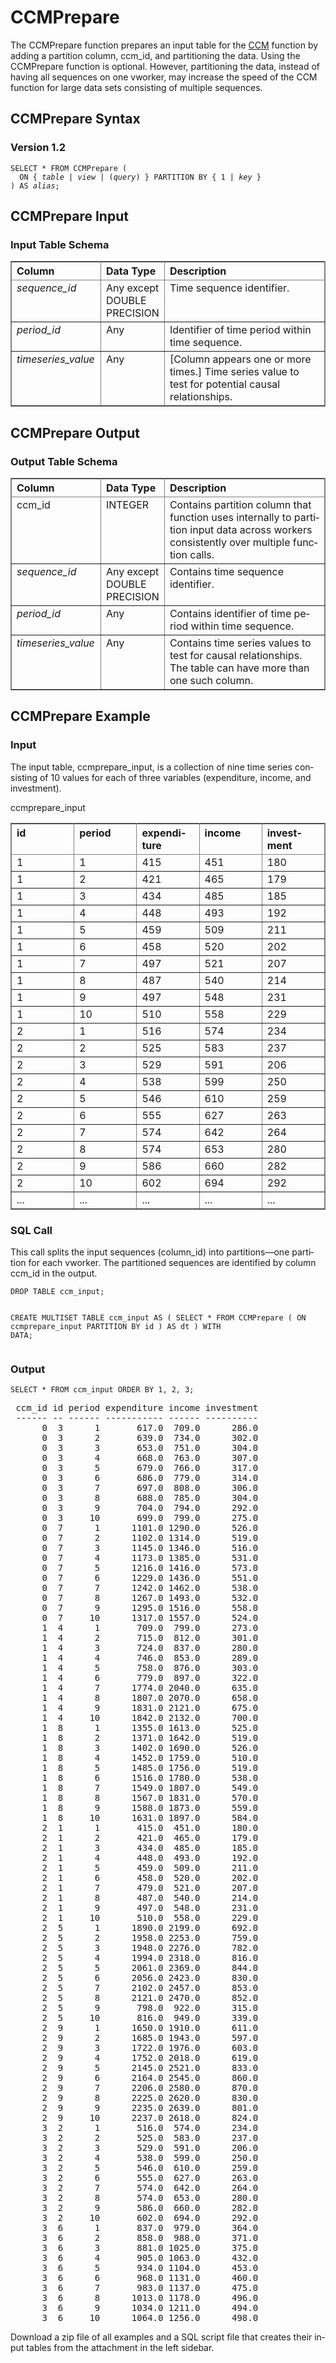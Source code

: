 <html><head></head><body><div class="nested0" aria-labelledby="ariaid-title1" topicindex="1" topicid="wvn1506435412030" id="wvn1506435412030"><h1 class="title topictitle1" id="ariaid-title1">CCMPrepare</h1><div class="body conbody">
<p class="p">The CCMPrepare function prepares an input table for the <a href="vpk1558464925784.md#glu1506436467167">CCM</a> function by adding a partition column, ccm_id, and partitioning the data. Using the CCMPrepare function is optional. However, partitioning the data, instead of having all sequences on one vworker, may increase the speed of the CCM function for large data sets consisting of multiple sequences.</p></div><div class="topic reference nested1" aria-labelledby="ariaid-title2" topicindex="2" topicid="sms1506435509358" xml:lang="en-us" lang="en-us" id="sms1506435509358">
<h2 class="title topictitle2" id="ariaid-title2">CCMPrepare Syntax</h2><div class="body refbody"><div class="section" id="sms1506435509358__section_N10011_N1000E_N10001">
<h3 class="title sectiontitle">Version <span>1.2</span></h3><pre class="pre codeblock" xml:space="preserve"><code>SELECT * FROM CCMPrepare (
  <span>ON { <var class="keyword varname">table</var> | <var class="keyword varname">view</var> | (<var class="keyword varname">query</var>) }</span> PARTITION BY { 1 | <var class="keyword varname">key</var> }
) AS <var class="keyword varname">alias</var>;</code></pre></div></div></div><div class="topic reference nested1" aria-labelledby="ariaid-title3" topicindex="3" topicid="tsj1506435584706" xml:lang="en-us" lang="en-us" id="tsj1506435584706">
<h2 class="title topictitle2" id="ariaid-title3">CCMPrepare Input</h2><div class="body refbody"><div class="section" id="tsj1506435584706__section_bmn_rpm_wcb">
<h3 class="title sectiontitle">Input Table Schema</h3><div class="tablenoborder"><table cellpadding="4" cellspacing="0" summary="" id="tsj1506435584706__table_N10014_N1000E_N1000C_N10001" class="table" frame="border" border="1" rules="all"><div class="caption"></div><colgroup span="1"><col style="width:28.57142857142857%" span="1"></col><col style="width:14.285714285714285%" span="1"></col><col style="width:57.14285714285714%" span="1"></col></colgroup><thead class="thead" style="text-align:left;"><tr class="row"><th class="entry nocellnorowborder" style="vertical-align:top;" id="d129096e112" rowspan="1" colspan="1">Column</th><th class="entry nocellnorowborder" style="vertical-align:top;" id="d129096e114" rowspan="1" colspan="1">Data Type</th><th class="entry cell-norowborder" style="vertical-align:top;" id="d129096e116" rowspan="1" colspan="1">Description</th></tr></thead><tbody class="tbody"><tr class="row"><td class="entry nocellnorowborder" style="vertical-align:top;" headers="d129096e112" rowspan="1" colspan="1"><var class="keyword varname">sequence_id</var></td><td class="entry nocellnorowborder" style="vertical-align:top;" headers="d129096e114" rowspan="1" colspan="1">Any except DOUBLE PRECISION</td><td class="entry cell-norowborder" style="vertical-align:top;" headers="d129096e116" rowspan="1" colspan="1">Time sequence identifier.</td></tr><tr class="row"><td class="entry nocellnorowborder" style="vertical-align:top;" headers="d129096e112" rowspan="1" colspan="1"><var class="keyword varname">period_id</var></td><td class="entry nocellnorowborder" style="vertical-align:top;" headers="d129096e114" rowspan="1" colspan="1">Any</td><td class="entry cell-norowborder" style="vertical-align:top;" headers="d129096e116" rowspan="1" colspan="1">Identifier of time period within time sequence.</td></tr><tr class="row"><td class="entry row-nocellborder" style="vertical-align:top;" headers="d129096e112" rowspan="1" colspan="1"><var class="keyword varname">timeseries_value</var></td><td class="entry row-nocellborder" style="vertical-align:top;" headers="d129096e114" rowspan="1" colspan="1">Any</td><td class="entry cellrowborder" style="vertical-align:top;" headers="d129096e116" rowspan="1" colspan="1">[Column appears one or more times.] Time series value to test for potential causal relationships.</td></tr></tbody></table></div></div></div></div><div class="topic reference nested1" aria-labelledby="ariaid-title4" topicindex="4" topicid="uje1506435686761" xml:lang="en-us" lang="en-us" id="uje1506435686761">
<h2 class="title topictitle2" id="ariaid-title4">CCMPrepare Output</h2><div class="body refbody"><div class="section" id="uje1506435686761__section_xsh_tpm_wcb">
<h3 class="title sectiontitle">Output Table Schema</h3><div class="tablenoborder"><table cellpadding="4" cellspacing="0" summary="" id="uje1506435686761__table_N10014_N1000E_N1000C_N10001" class="table" frame="border" border="1" rules="all"><div class="caption"></div><colgroup span="1"><col style="width:28.57142857142857%" span="1"></col><col style="width:14.285714285714285%" span="1"></col><col style="width:57.14285714285714%" span="1"></col></colgroup><thead class="thead" style="text-align:left;"><tr class="row"><th class="entry nocellnorowborder" style="vertical-align:top;" id="d129096e166" rowspan="1" colspan="1">Column</th><th class="entry nocellnorowborder" style="vertical-align:top;" id="d129096e168" rowspan="1" colspan="1">Data Type</th><th class="entry cell-norowborder" style="vertical-align:top;" id="d129096e170" rowspan="1" colspan="1">Description</th></tr></thead><tbody class="tbody"><tr class="row"><td class="entry nocellnorowborder" style="vertical-align:top;" headers="d129096e166" rowspan="1" colspan="1">ccm_id</td><td class="entry nocellnorowborder" style="vertical-align:top;" headers="d129096e168" rowspan="1" colspan="1">INTEGER</td><td class="entry cell-norowborder" style="vertical-align:top;" headers="d129096e170" rowspan="1" colspan="1">Contains partition column that function uses internally to partition input data across workers consistently over multiple function calls.</td></tr><tr class="row"><td class="entry nocellnorowborder" style="vertical-align:top;" headers="d129096e166" rowspan="1" colspan="1"><var class="keyword varname">sequence_id</var></td><td class="entry nocellnorowborder" style="vertical-align:top;" headers="d129096e168" rowspan="1" colspan="1">Any except DOUBLE PRECISION</td><td class="entry cell-norowborder" style="vertical-align:top;" headers="d129096e170" rowspan="1" colspan="1">Contains time sequence identifier.</td></tr><tr class="row"><td class="entry nocellnorowborder" style="vertical-align:top;" headers="d129096e166" rowspan="1" colspan="1"><var class="keyword varname">period_id</var></td><td class="entry nocellnorowborder" style="vertical-align:top;" headers="d129096e168" rowspan="1" colspan="1">Any</td><td class="entry cell-norowborder" style="vertical-align:top;" headers="d129096e170" rowspan="1" colspan="1">Contains identifier of time period within time sequence.</td></tr><tr class="row"><td class="entry row-nocellborder" style="vertical-align:top;" headers="d129096e166" rowspan="1" colspan="1"><var class="keyword varname">timeseries_value</var></td><td class="entry row-nocellborder" style="vertical-align:top;" headers="d129096e168" rowspan="1" colspan="1">Any</td><td class="entry cellrowborder" style="vertical-align:top;" headers="d129096e170" rowspan="1" colspan="1">Contains time series values to test for causal relationships. The table can have more than one such column.</td></tr></tbody></table></div></div></div></div><div class="topic reference nested1" aria-labelledby="ariaid-title5" topicindex="5" topicid="ost1510766054709" xml:lang="en-us" lang="en-us" id="ost1510766054709">
<h2 class="title topictitle2" id="ariaid-title5">CCMPrepare Example</h2><div class="body refbody"><div class="section" id="ost1510766054709__section_qjd_tq2_kdb">
<h3 class="title sectiontitle">Input</h3>
<p class="p">The input table, ccmprepare_input, is a collection of nine time series consisting of 10 values for each of three variables (expenditure, income, and investment).</p><div class="tablenoborder"><table cellpadding="4" cellspacing="0" summary="" id="ost1510766054709__table_lbv_hr2_kdb" class="table" frame="border" border="1" rules="all"><div class="caption"><span>ccmprepare_input</span></div><colgroup span="1"><col style="width:20%" span="1"></col><col style="width:20%" span="1"></col><col style="width:20%" span="1"></col><col style="width:20%" span="1"></col><col style="width:20%" span="1"></col></colgroup><thead class="thead" style="text-align:left;"><tr class="row"><th class="entry cellrowborder" style="vertical-align:top;" id="d129096e240" rowspan="1" colspan="1">id</th><th class="entry cellrowborder" style="vertical-align:top;" id="d129096e242" rowspan="1" colspan="1">period</th><th class="entry cellrowborder" style="vertical-align:top;" id="d129096e244" rowspan="1" colspan="1">expenditure</th><th class="entry cellrowborder" style="vertical-align:top;" id="d129096e246" rowspan="1" colspan="1">income</th><th class="entry cellrowborder" style="vertical-align:top;" id="d129096e248" rowspan="1" colspan="1">investment</th></tr></thead><tbody class="tbody"><tr class="row"><td class="entry cellrowborder" style="vertical-align:top;" headers="d129096e240" rowspan="1" colspan="1">1</td><td class="entry cellrowborder" style="vertical-align:top;" headers="d129096e242" rowspan="1" colspan="1">1</td><td class="entry cellrowborder" style="vertical-align:top;" headers="d129096e244" rowspan="1" colspan="1">415</td><td class="entry cellrowborder" style="vertical-align:top;" headers="d129096e246" rowspan="1" colspan="1">451</td><td class="entry cellrowborder" style="vertical-align:top;" headers="d129096e248" rowspan="1" colspan="1">180</td></tr><tr class="row"><td class="entry cellrowborder" style="vertical-align:top;" headers="d129096e240" rowspan="1" colspan="1">1</td><td class="entry cellrowborder" style="vertical-align:top;" headers="d129096e242" rowspan="1" colspan="1">2</td><td class="entry cellrowborder" style="vertical-align:top;" headers="d129096e244" rowspan="1" colspan="1">421</td><td class="entry cellrowborder" style="vertical-align:top;" headers="d129096e246" rowspan="1" colspan="1">465</td><td class="entry cellrowborder" style="vertical-align:top;" headers="d129096e248" rowspan="1" colspan="1">179</td></tr><tr class="row"><td class="entry cellrowborder" style="vertical-align:top;" headers="d129096e240" rowspan="1" colspan="1">1</td><td class="entry cellrowborder" style="vertical-align:top;" headers="d129096e242" rowspan="1" colspan="1">3</td><td class="entry cellrowborder" style="vertical-align:top;" headers="d129096e244" rowspan="1" colspan="1">434</td><td class="entry cellrowborder" style="vertical-align:top;" headers="d129096e246" rowspan="1" colspan="1">485</td><td class="entry cellrowborder" style="vertical-align:top;" headers="d129096e248" rowspan="1" colspan="1">185</td></tr><tr class="row"><td class="entry cellrowborder" style="vertical-align:top;" headers="d129096e240" rowspan="1" colspan="1">1</td><td class="entry cellrowborder" style="vertical-align:top;" headers="d129096e242" rowspan="1" colspan="1">4</td><td class="entry cellrowborder" style="vertical-align:top;" headers="d129096e244" rowspan="1" colspan="1">448</td><td class="entry cellrowborder" style="vertical-align:top;" headers="d129096e246" rowspan="1" colspan="1">493</td><td class="entry cellrowborder" style="vertical-align:top;" headers="d129096e248" rowspan="1" colspan="1">192</td></tr><tr class="row"><td class="entry cellrowborder" style="vertical-align:top;" headers="d129096e240" rowspan="1" colspan="1">1</td><td class="entry cellrowborder" style="vertical-align:top;" headers="d129096e242" rowspan="1" colspan="1">5</td><td class="entry cellrowborder" style="vertical-align:top;" headers="d129096e244" rowspan="1" colspan="1">459</td><td class="entry cellrowborder" style="vertical-align:top;" headers="d129096e246" rowspan="1" colspan="1">509</td><td class="entry cellrowborder" style="vertical-align:top;" headers="d129096e248" rowspan="1" colspan="1">211</td></tr><tr class="row"><td class="entry cellrowborder" style="vertical-align:top;" headers="d129096e240" rowspan="1" colspan="1">1</td><td class="entry cellrowborder" style="vertical-align:top;" headers="d129096e242" rowspan="1" colspan="1">6</td><td class="entry cellrowborder" style="vertical-align:top;" headers="d129096e244" rowspan="1" colspan="1">458</td><td class="entry cellrowborder" style="vertical-align:top;" headers="d129096e246" rowspan="1" colspan="1">520</td><td class="entry cellrowborder" style="vertical-align:top;" headers="d129096e248" rowspan="1" colspan="1">202</td></tr><tr class="row"><td class="entry cellrowborder" style="vertical-align:top;" headers="d129096e240" rowspan="1" colspan="1">1</td><td class="entry cellrowborder" style="vertical-align:top;" headers="d129096e242" rowspan="1" colspan="1">7</td><td class="entry cellrowborder" style="vertical-align:top;" headers="d129096e244" rowspan="1" colspan="1">497</td><td class="entry cellrowborder" style="vertical-align:top;" headers="d129096e246" rowspan="1" colspan="1">521</td><td class="entry cellrowborder" style="vertical-align:top;" headers="d129096e248" rowspan="1" colspan="1">207</td></tr><tr class="row"><td class="entry cellrowborder" style="vertical-align:top;" headers="d129096e240" rowspan="1" colspan="1">1</td><td class="entry cellrowborder" style="vertical-align:top;" headers="d129096e242" rowspan="1" colspan="1">8</td><td class="entry cellrowborder" style="vertical-align:top;" headers="d129096e244" rowspan="1" colspan="1">487</td><td class="entry cellrowborder" style="vertical-align:top;" headers="d129096e246" rowspan="1" colspan="1">540</td><td class="entry cellrowborder" style="vertical-align:top;" headers="d129096e248" rowspan="1" colspan="1">214</td></tr><tr class="row"><td class="entry cellrowborder" style="vertical-align:top;" headers="d129096e240" rowspan="1" colspan="1">1</td><td class="entry cellrowborder" style="vertical-align:top;" headers="d129096e242" rowspan="1" colspan="1">9</td><td class="entry cellrowborder" style="vertical-align:top;" headers="d129096e244" rowspan="1" colspan="1">497</td><td class="entry cellrowborder" style="vertical-align:top;" headers="d129096e246" rowspan="1" colspan="1">548</td><td class="entry cellrowborder" style="vertical-align:top;" headers="d129096e248" rowspan="1" colspan="1">231</td></tr><tr class="row"><td class="entry cellrowborder" style="vertical-align:top;" headers="d129096e240" rowspan="1" colspan="1">1</td><td class="entry cellrowborder" style="vertical-align:top;" headers="d129096e242" rowspan="1" colspan="1">10</td><td class="entry cellrowborder" style="vertical-align:top;" headers="d129096e244" rowspan="1" colspan="1">510</td><td class="entry cellrowborder" style="vertical-align:top;" headers="d129096e246" rowspan="1" colspan="1">558</td><td class="entry cellrowborder" style="vertical-align:top;" headers="d129096e248" rowspan="1" colspan="1">229</td></tr><tr class="row"><td class="entry cellrowborder" style="vertical-align:top;" headers="d129096e240" rowspan="1" colspan="1">2</td><td class="entry cellrowborder" style="vertical-align:top;" headers="d129096e242" rowspan="1" colspan="1">1</td><td class="entry cellrowborder" style="vertical-align:top;" headers="d129096e244" rowspan="1" colspan="1">516</td><td class="entry cellrowborder" style="vertical-align:top;" headers="d129096e246" rowspan="1" colspan="1">574</td><td class="entry cellrowborder" style="vertical-align:top;" headers="d129096e248" rowspan="1" colspan="1">234</td></tr><tr class="row"><td class="entry cellrowborder" style="vertical-align:top;" headers="d129096e240" rowspan="1" colspan="1">2</td><td class="entry cellrowborder" style="vertical-align:top;" headers="d129096e242" rowspan="1" colspan="1">2</td><td class="entry cellrowborder" style="vertical-align:top;" headers="d129096e244" rowspan="1" colspan="1">525</td><td class="entry cellrowborder" style="vertical-align:top;" headers="d129096e246" rowspan="1" colspan="1">583</td><td class="entry cellrowborder" style="vertical-align:top;" headers="d129096e248" rowspan="1" colspan="1">237</td></tr><tr class="row"><td class="entry cellrowborder" style="vertical-align:top;" headers="d129096e240" rowspan="1" colspan="1">2</td><td class="entry cellrowborder" style="vertical-align:top;" headers="d129096e242" rowspan="1" colspan="1">3</td><td class="entry cellrowborder" style="vertical-align:top;" headers="d129096e244" rowspan="1" colspan="1">529</td><td class="entry cellrowborder" style="vertical-align:top;" headers="d129096e246" rowspan="1" colspan="1">591</td><td class="entry cellrowborder" style="vertical-align:top;" headers="d129096e248" rowspan="1" colspan="1">206</td></tr><tr class="row"><td class="entry cellrowborder" style="vertical-align:top;" headers="d129096e240" rowspan="1" colspan="1">2</td><td class="entry cellrowborder" style="vertical-align:top;" headers="d129096e242" rowspan="1" colspan="1">4</td><td class="entry cellrowborder" style="vertical-align:top;" headers="d129096e244" rowspan="1" colspan="1">538</td><td class="entry cellrowborder" style="vertical-align:top;" headers="d129096e246" rowspan="1" colspan="1">599</td><td class="entry cellrowborder" style="vertical-align:top;" headers="d129096e248" rowspan="1" colspan="1">250</td></tr><tr class="row"><td class="entry cellrowborder" style="vertical-align:top;" headers="d129096e240" rowspan="1" colspan="1">2</td><td class="entry cellrowborder" style="vertical-align:top;" headers="d129096e242" rowspan="1" colspan="1">5</td><td class="entry cellrowborder" style="vertical-align:top;" headers="d129096e244" rowspan="1" colspan="1">546</td><td class="entry cellrowborder" style="vertical-align:top;" headers="d129096e246" rowspan="1" colspan="1">610</td><td class="entry cellrowborder" style="vertical-align:top;" headers="d129096e248" rowspan="1" colspan="1">259</td></tr><tr class="row"><td class="entry cellrowborder" style="vertical-align:top;" headers="d129096e240" rowspan="1" colspan="1">2</td><td class="entry cellrowborder" style="vertical-align:top;" headers="d129096e242" rowspan="1" colspan="1">6</td><td class="entry cellrowborder" style="vertical-align:top;" headers="d129096e244" rowspan="1" colspan="1">555</td><td class="entry cellrowborder" style="vertical-align:top;" headers="d129096e246" rowspan="1" colspan="1">627</td><td class="entry cellrowborder" style="vertical-align:top;" headers="d129096e248" rowspan="1" colspan="1">263</td></tr><tr class="row"><td class="entry cellrowborder" style="vertical-align:top;" headers="d129096e240" rowspan="1" colspan="1">2</td><td class="entry cellrowborder" style="vertical-align:top;" headers="d129096e242" rowspan="1" colspan="1">7</td><td class="entry cellrowborder" style="vertical-align:top;" headers="d129096e244" rowspan="1" colspan="1">574</td><td class="entry cellrowborder" style="vertical-align:top;" headers="d129096e246" rowspan="1" colspan="1">642</td><td class="entry cellrowborder" style="vertical-align:top;" headers="d129096e248" rowspan="1" colspan="1">264</td></tr><tr class="row"><td class="entry cellrowborder" style="vertical-align:top;" headers="d129096e240" rowspan="1" colspan="1">2</td><td class="entry cellrowborder" style="vertical-align:top;" headers="d129096e242" rowspan="1" colspan="1">8</td><td class="entry cellrowborder" style="vertical-align:top;" headers="d129096e244" rowspan="1" colspan="1">574</td><td class="entry cellrowborder" style="vertical-align:top;" headers="d129096e246" rowspan="1" colspan="1">653</td><td class="entry cellrowborder" style="vertical-align:top;" headers="d129096e248" rowspan="1" colspan="1">280</td></tr><tr class="row"><td class="entry cellrowborder" style="vertical-align:top;" headers="d129096e240" rowspan="1" colspan="1">2</td><td class="entry cellrowborder" style="vertical-align:top;" headers="d129096e242" rowspan="1" colspan="1">9</td><td class="entry cellrowborder" style="vertical-align:top;" headers="d129096e244" rowspan="1" colspan="1">586</td><td class="entry cellrowborder" style="vertical-align:top;" headers="d129096e246" rowspan="1" colspan="1">660</td><td class="entry cellrowborder" style="vertical-align:top;" headers="d129096e248" rowspan="1" colspan="1">282</td></tr><tr class="row"><td class="entry cellrowborder" style="vertical-align:top;" headers="d129096e240" rowspan="1" colspan="1">2</td><td class="entry cellrowborder" style="vertical-align:top;" headers="d129096e242" rowspan="1" colspan="1">10</td><td class="entry cellrowborder" style="vertical-align:top;" headers="d129096e244" rowspan="1" colspan="1">602</td><td class="entry cellrowborder" style="vertical-align:top;" headers="d129096e246" rowspan="1" colspan="1">694</td><td class="entry cellrowborder" style="vertical-align:top;" headers="d129096e248" rowspan="1" colspan="1">292</td></tr><tr class="row"><td class="entry cellrowborder" style="vertical-align:top;" headers="d129096e240" rowspan="1" colspan="1">...</td><td class="entry cellrowborder" style="vertical-align:top;" headers="d129096e242" rowspan="1" colspan="1">...</td><td class="entry cellrowborder" style="vertical-align:top;" headers="d129096e244" rowspan="1" colspan="1">...</td><td class="entry cellrowborder" style="vertical-align:top;" headers="d129096e246" rowspan="1" colspan="1">...</td><td class="entry cellrowborder" style="vertical-align:top;" headers="d129096e248" rowspan="1" colspan="1">...</td></tr></tbody></table></div></div><div class="section" id="ost1510766054709__section_ln4_tq2_kdb">
<h3 class="title sectiontitle">SQL Call</h3>
<p class="p">This call splits the input sequences (column_id) into partitions—one partition for each vworker. The partitioned sequences are identified by column ccm_id in the output.</p><pre class="pre codeblock" xml:space="preserve"><code>DROP TABLE ccm_input;

CREATE MULTISET TABLE ccm_input AS (
  SELECT * FROM CCMPrepare (
    ON ccmprepare_input PARTITION BY id
  ) AS dt
) WITH DATA;</code></pre></div><div class="section" id="ost1510766054709__section_kty_tq2_kdb">
<h3 class="title sectiontitle">Output</h3><pre class="pre codeblock" xml:space="preserve"><code>SELECT * FROM ccm_input ORDER BY 1, 2, 3;</code></pre><pre class="pre screen" xml:space="preserve"> ccm_id id period expenditure income investment 
 ------ -- ------ ----------- ------ ---------- 
      0  3      1       617.0  709.0      286.0
      0  3      2       639.0  734.0      302.0
      0  3      3       653.0  751.0      304.0
      0  3      4       668.0  763.0      307.0
      0  3      5       679.0  766.0      317.0
      0  3      6       686.0  779.0      314.0
      0  3      7       697.0  808.0      306.0
      0  3      8       688.0  785.0      304.0
      0  3      9       704.0  794.0      292.0
      0  3     10       699.0  799.0      275.0
      0  7      1      1101.0 1290.0      526.0
      0  7      2      1102.0 1314.0      519.0
      0  7      3      1145.0 1346.0      516.0
      0  7      4      1173.0 1385.0      531.0
      0  7      5      1216.0 1416.0      573.0
      0  7      6      1229.0 1436.0      551.0
      0  7      7      1242.0 1462.0      538.0
      0  7      8      1267.0 1493.0      532.0
      0  7      9      1295.0 1516.0      558.0
      0  7     10      1317.0 1557.0      524.0
      1  4      1       709.0  799.0      273.0
      1  4      2       715.0  812.0      301.0
      1  4      3       724.0  837.0      280.0
      1  4      4       746.0  853.0      289.0
      1  4      5       758.0  876.0      303.0
      1  4      6       779.0  897.0      322.0
      1  4      7      1774.0 2040.0      635.0
      1  4      8      1807.0 2070.0      658.0
      1  4      9      1831.0 2121.0      675.0
      1  4     10      1842.0 2132.0      700.0
      1  8      1      1355.0 1613.0      525.0
      1  8      2      1371.0 1642.0      519.0
      1  8      3      1402.0 1690.0      526.0
      1  8      4      1452.0 1759.0      510.0
      1  8      5      1485.0 1756.0      519.0
      1  8      6      1516.0 1780.0      538.0
      1  8      7      1549.0 1807.0      549.0
      1  8      8      1567.0 1831.0      570.0
      1  8      9      1588.0 1873.0      559.0
      1  8     10      1631.0 1897.0      584.0
      2  1      1       415.0  451.0      180.0
      2  1      2       421.0  465.0      179.0
      2  1      3       434.0  485.0      185.0
      2  1      4       448.0  493.0      192.0
      2  1      5       459.0  509.0      211.0
      2  1      6       458.0  520.0      202.0
      2  1      7       479.0  521.0      207.0
      2  1      8       487.0  540.0      214.0
      2  1      9       497.0  548.0      231.0
      2  1     10       510.0  558.0      229.0
      2  5      1      1890.0 2199.0      692.0
      2  5      2      1958.0 2253.0      759.0
      2  5      3      1948.0 2276.0      782.0
      2  5      4      1994.0 2318.0      816.0
      2  5      5      2061.0 2369.0      844.0
      2  5      6      2056.0 2423.0      830.0
      2  5      7      2102.0 2457.0      853.0
      2  5      8      2121.0 2470.0      852.0
      2  5      9       798.0  922.0      315.0
      2  5     10       816.0  949.0      339.0
      2  9      1      1650.0 1910.0      611.0
      2  9      2      1685.0 1943.0      597.0
      2  9      3      1722.0 1976.0      603.0
      2  9      4      1752.0 2018.0      619.0
      2  9      5      2145.0 2521.0      833.0
      2  9      6      2164.0 2545.0      860.0
      2  9      7      2206.0 2580.0      870.0
      2  9      8      2225.0 2620.0      830.0
      2  9      9      2235.0 2639.0      801.0
      2  9     10      2237.0 2618.0      824.0
      3  2      1       516.0  574.0      234.0
      3  2      2       525.0  583.0      237.0
      3  2      3       529.0  591.0      206.0
      3  2      4       538.0  599.0      250.0
      3  2      5       546.0  610.0      259.0
      3  2      6       555.0  627.0      263.0
      3  2      7       574.0  642.0      264.0
      3  2      8       574.0  653.0      280.0
      3  2      9       586.0  660.0      282.0
      3  2     10       602.0  694.0      292.0
      3  6      1       837.0  979.0      364.0
      3  6      2       858.0  988.0      371.0
      3  6      3       881.0 1025.0      375.0
      3  6      4       905.0 1063.0      432.0
      3  6      5       934.0 1104.0      453.0
      3  6      6       968.0 1131.0      460.0
      3  6      7       983.0 1137.0      475.0
      3  6      8      1013.0 1178.0      496.0
      3  6      9      1034.0 1211.0      494.0
      3  6     10      1064.0 1256.0      498.0
</pre>
<p class="p">Download a zip file of all examples and a SQL script file that creates their input tables from the attachment in the left sidebar.</p></div></div></div></div></body></html>
